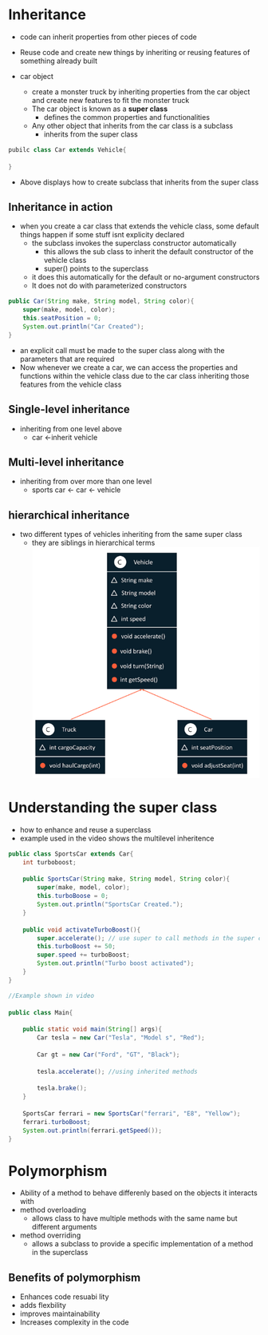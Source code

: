 # Inheritance

- code can inherit properties from other pieces of code
- Reuse code and create new things by inheriting or reusing features of something already built

- car object
    - create a monster truck by inheriting properties from the car object and create new features to fit the monster truck
    - The car object is known as a **super class**
        - defines the common properties and functionalities
    - Any other object that inherits from the car class is a subclass
        - inherits from the super class
    
```java
pubilc class Car extends Vehicle{

}
```
- Above displays how to create subclass that inherits from the super class

## Inheritance in action
- when you create a car class that extends the vehicle class, some default things happen if some stuff isnt explicity declared
    - the subclass invokes the superclass constructor automatically
        - this allows the sub class to inherit the default constructor of the vehicle class
        - super() points to the superclass
    - it does this automatically for the default or no-argument constructors
    - It does not do with parameterized constructors
```java
public Car(String make, String model, String color){
    super(make, model, color);
    this.seatPosition = 0;
    System.out.println("Car Created");
}
```
- an explicit call must be made to the super class along with the parameters that are required
- Now whenever we create a car, we can access the properties and functions within the vehicle class due to the car class inheriting those features from the vehicle class

## Single-level inheritance
- inheriting from one level above 
    - car <-inherit vehicle

## Multi-level inheritance
- inheriting from over more than one level
    - sports car <- car <- vehicle

## hierarchical inheritance
- two different types of vehicles inheriting from the same super class 
    - they are siblings in hierarchical terms 
![alt text](image.png)

# Understanding the super class
- how to enhance and reuse a superclass
- example used in the video shows the multilevel inheritence 

```java
public class SportsCar extends Car{
    int turboboost;

    public SportsCar(String make, String model, String color){
        super(make, model, color);
        this.turboBoose = 0;
        System.out.println("SportsCar Created.");
    }

    public void activateTurboBoost(){
        super.accelerate(); // use super to call methods in the super classes
        this.turboBoost += 50;
        super.speed += turboBoost;
        System.out.println("Turbo boost activated");
    }
}
```

```java
//Example shown in video

public class Main{

    public static void main(String[] args){
        Car tesla = new Car("Tesla", "Model s", "Red");

        Car gt = new Car("Ford", "GT", "Black");

        tesla.accelerate(); //using inherited methods

        tesla.brake();
    }

    SportsCar ferrari = new SportsCar("ferrari", "E8", "Yellow");
    ferrari.turboBoost;
    System.out.println(ferrari.getSpeed());
}
```

# Polymorphism
- Ability of a method to behave differenly based on the objects it interacts with
- method overloading
    - allows class to have multiple methods with the same name but different arguments
- method overriding
    - allows a subclass to provide a specific implementation of a method in the superclass

## Benefits of polymorphism
- Enhances code resuabi   lity
- adds flexbility 
- improves maintainability
- Increases complexity in the code
